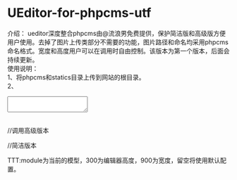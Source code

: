 UEditor-for-phpcms-utf
======================
介绍：
ueditor深度整合phpcms由@流浪男免费提供，保护简洁版和高级版方便用户使用。去掉了图片上传类部分不需要的功能，图片路径和命名均采用phpcms命名格式。宽度和高度用户可以在调用时自由控制。该版本为第一个版本，后面会持续更新。<Br />
使用说明：<br />
1、将phpcms和statics目录上传到网站的根目录。<br />
2、<pre><textarea name="name" id="id"></textarea></pre><br />
//调用高级版本
<?php echo form::editor('id', 'full', 'module', '', '', 1, '', '',300,900)?>
//简洁版本
<?php echo form::editor('id', 'basic', 'module', '', '', 1, '', '',300,900)?>
TTT:module为当前的模型，300为编辑器高度，900为宽度，留空将使用默认配置。
